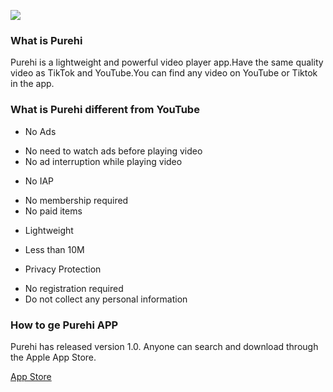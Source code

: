 ![](https://cdn.dribbble.com/userupload/8260107/file/original-2037e41954bc40296273ea2188d82213.jpg?compress=1&resize=1600x960)
### What is Purehi
Purehi is a lightweight and powerful video player app.Have the same quality video as TikTok and YouTube.You can find any video on YouTube or Tiktok in the app.

### What is Purehi different from YouTube
* No Ads
- No need to watch ads before playing video
- No ad interruption while playing video
  
* No IAP
- No membership required
- No paid items

* Lightweight
- Less than 10M
  
* Privacy Protection
- No registration required
- Do not collect any personal information

### How to ge Purehi APP
Purehi has released version 1.0.
Anyone can search and download through the Apple App Store.

[App Store](https://apps.apple.com/us/app/purehi-hd-videos-photos/id6450441346?uo=4)

<!--
**Purehi/Purehi** is a ✨ _special_ ✨ repository because its `README.md` (this file) appears on your GitHub profile.

Here are some ideas to get you started:

- 🔭 I’m currently working on ...
- 🌱 I’m currently learning ...
- 👯 I’m looking to collaborate on ...
- 🤔 I’m looking for help with ...
- 💬 Ask me about ...
- 📫 How to reach me: ...
- 😄 Pronouns: ...
- ⚡ Fun fact: ...
-->
